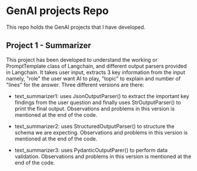 # GenAI projects Repo

This repo holds the GenAI projects that I have developed. 

## Project 1 - Summarizer
This project has been developed to understand the working or PromptTemplate class of Langchain, and different output parsers provided in Langchain. It takes user input, extracts 3 key information from the input namely, "role" the user want AI to play, "topic" to explain and number of "lines" for the answer.
Three different versions are there:
- text_summarizer1: uses JsonOutputParser() to extract the important key findings from the user question and finally uses StrOutputParser() to print the final output. Observations and problems in this version is mentioned at the end of the code.

- text_summarizer2: uses StructuredOutputParser() to structure the schema we are expecting. Observations and problems in this version is mentioned at the end of the code.

- text_summarizer3: uses PydanticOutputParer() to perform data validation. Observations and problems in this version is mentioned at the end of the code.
